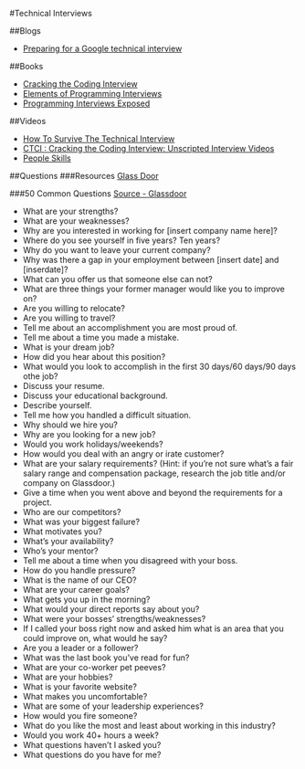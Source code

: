 #Technical Interviews

##Blogs
* [Preparing for a Google technical interview
](http://grouplens.org/blog/preparing-for-a-google-technical-interview/)

##Books
* [Cracking the Coding Interview](http://www.amazon.com/gp/product/0984782850)
* [Elements of Programming Interviews](http://www.amazon.com/gp/product/1479274836)
* [Programming Interviews Exposed](http://www.amazon.com/gp/product/1118261364)

##Videos
* [How To Survive The Technical Interview](https://www.youtube.com/watch?v=6hK3V7-ig8k)
* [CTCI : Cracking the Coding Interview: Unscripted Interview Videos](https://vimeo.com/ondemand/ctci)
* [People Skills](http://lifehacker.com/398867/how-to-hack-a-technical-job-interview)

##Questions
###Resources
[Glass Door](https://www.glassdoor.com/Interview/seattle-interview-questions-SRCH_IL.0,7_IM781.htm)

###50 Common Questions
[Source - Glassdoor](https://www.glassdoor.com/blog/common-interview-questions/)
* What are your strengths?
* What are your weaknesses?
* Why are you interested in working for [insert company name here]?
* Where do you see yourself in five years? Ten years?
* Why do you want to leave your current company?
* Why was there a gap in your employment between [insert date] and [inserdate]?
* What can you offer us that someone else can not?
* What are three things your former manager would like you to improve on?
* Are you willing to relocate?
* Are you willing to travel?
* Tell me about an accomplishment you are most proud of.
* Tell me about a time you made a mistake.
* What is your dream job?
* How did you hear about this position?
* What would you look to accomplish in the first 30 days/60 days/90 days othe job?
* Discuss your resume.
* Discuss your educational background.
* Describe yourself.
* Tell me how you handled a difficult situation.
* Why should we hire you?
* Why are you looking for a new job?
* Would you work holidays/weekends?
* How would you deal with an angry or irate customer?
* What are your salary requirements? (Hint: if you’re not sure what’s a fair salary range and compensation package, research the job title and/or company on Glassdoor.)
* Give a time when you went above and beyond the requirements for a project.
* Who are our competitors?
* What was your biggest failure?
* What motivates you?
* What’s your availability?
* Who’s your mentor?
* Tell me about a time when you disagreed with your boss.
* How do you handle pressure?
* What is the name of our CEO?
* What are your career goals?
* What gets you up in the morning?
* What would your direct reports say about you?
* What were your bosses’ strengths/weaknesses?
* If I called your boss right now and asked him what is an area that you could improve on, what would he say?
* Are you a leader or a follower?
* What was the last book you’ve read for fun?
* What are your co-worker pet peeves?
* What are your hobbies?
* What is your favorite website?
* What makes you uncomfortable?
* What are some of your leadership experiences?
* How would you fire someone?
* What do you like the most and least about working in this industry?
* Would you work 40+ hours a week?
* What questions haven’t I asked you?
* What questions do you have for me?



